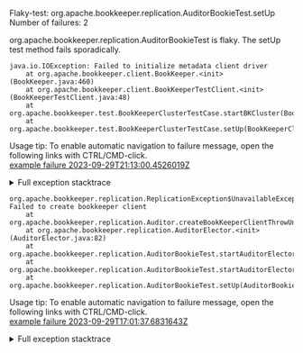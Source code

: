         
Flaky-test: org.apache.bookkeeper.replication.AuditorBookieTest.setUp
Number of failures: 2

org.apache.bookkeeper.replication.AuditorBookieTest is flaky. The setUp test method fails sporadically.

```
java.io.IOException: Failed to initialize metadata client driver
	at org.apache.bookkeeper.client.BookKeeper.<init>(BookKeeper.java:460)
	at org.apache.bookkeeper.client.BookKeeperTestClient.<init>(BookKeeperTestClient.java:48)
	at org.apache.bookkeeper.test.BookKeeperClusterTestCase.startBKCluster(BookKeeperClusterTestCase.java:258)
	at org.apache.bookkeeper.test.BookKeeperClusterTestCase.setUp(BookKeeperClusterTestCase.java:177)
```

Usage tip: To enable automatic navigation to failure message, open the following links with CTRL/CMD-click.  
[example failure 2023-09-29T21:13:00.4526019Z](https://github.com/apache/pulsar/actions/runs/6354520087/job/17267761930#step:9:1918)  


<details>
<summary>Full exception stacktrace</summary>
<code><pre>
java.io.IOException: Failed to initialize metadata client driver
	at org.apache.bookkeeper.client.BookKeeper.<init>(BookKeeper.java:460)
	at org.apache.bookkeeper.client.BookKeeperTestClient.<init>(BookKeeperTestClient.java:48)
	at org.apache.bookkeeper.test.BookKeeperClusterTestCase.startBKCluster(BookKeeperClusterTestCase.java:258)
	at org.apache.bookkeeper.test.BookKeeperClusterTestCase.setUp(BookKeeperClusterTestCase.java:177)
	at org.apache.bookkeeper.test.BookKeeperClusterTestCase.setUp(BookKeeperClusterTestCase.java:162)
	at org.apache.bookkeeper.replication.AuditorBookieTest.setUp(AuditorBookieTest.java:67)
	at java.base/jdk.internal.reflect.NativeMethodAccessorImpl.invoke0(Native Method)
	at java.base/jdk.internal.reflect.NativeMethodAccessorImpl.invoke(NativeMethodAccessorImpl.java:77)
	at java.base/jdk.internal.reflect.DelegatingMethodAccessorImpl.invoke(DelegatingMethodAccessorImpl.java:43)
	at java.base/java.lang.reflect.Method.invoke(Method.java:568)
	at org.testng.internal.invokers.MethodInvocationHelper.invokeMethod(MethodInvocationHelper.java:139)
	at org.testng.internal.invokers.MethodInvocationHelper.invokeMethodConsideringTimeout(MethodInvocationHelper.java:69)
	at org.testng.internal.invokers.ConfigInvoker.invokeConfigurationMethod(ConfigInvoker.java:361)
	at org.testng.internal.invokers.ConfigInvoker.invokeConfigurations(ConfigInvoker.java:296)
	at org.testng.internal.invokers.TestInvoker.runConfigMethods(TestInvoker.java:823)
	at org.testng.internal.invokers.TestInvoker.invokeMethod(TestInvoker.java:590)
	at org.testng.internal.invokers.TestInvoker.invokeTestMethod(TestInvoker.java:221)
	at org.testng.internal.invokers.MethodRunner.runInSequence(MethodRunner.java:50)
	at org.testng.internal.invokers.TestInvoker$MethodInvocationAgent.invoke(TestInvoker.java:969)
	at org.testng.internal.invokers.TestInvoker.invokeTestMethods(TestInvoker.java:194)
	at org.testng.internal.invokers.TestMethodWorker.invokeTestMethods(TestMethodWorker.java:148)
	at org.testng.internal.invokers.TestMethodWorker.run(TestMethodWorker.java:128)
	at java.base/java.util.ArrayList.forEach(ArrayList.java:1511)
	at org.testng.TestRunner.privateRun(TestRunner.java:829)
	at org.testng.TestRunner.run(TestRunner.java:602)
	at org.testng.SuiteRunner.runTest(SuiteRunner.java:437)
	at org.testng.SuiteRunner.runSequentially(SuiteRunner.java:431)
	at org.testng.SuiteRunner.privateRun(SuiteRunner.java:391)
	at org.testng.SuiteRunner.run(SuiteRunner.java:330)
	at org.testng.SuiteRunnerWorker.runSuite(SuiteRunnerWorker.java:52)
	at org.testng.SuiteRunnerWorker.run(SuiteRunnerWorker.java:95)
	at org.testng.TestNG.runSuitesSequentially(TestNG.java:1256)
	at org.testng.TestNG.runSuitesLocally(TestNG.java:1176)
	at org.testng.TestNG.runSuites(TestNG.java:1099)
	at org.testng.TestNG.run(TestNG.java:1067)
	at org.apache.maven.surefire.testng.TestNGExecutor.run(TestNGExecutor.java:155)
	at org.apache.maven.surefire.testng.TestNGDirectoryTestSuite.executeSingleClass(TestNGDirectoryTestSuite.java:102)
	at org.apache.maven.surefire.testng.TestNGDirectoryTestSuite.executeLazy(TestNGDirectoryTestSuite.java:117)
	at org.apache.maven.surefire.testng.TestNGDirectoryTestSuite.execute(TestNGDirectoryTestSuite.java:86)
	at org.apache.maven.surefire.testng.TestNGProvider.invoke(TestNGProvider.java:137)
	at org.apache.maven.surefire.booter.ForkedBooter.runSuitesInProcess(ForkedBooter.java:385)
	at org.apache.maven.surefire.booter.ForkedBooter.execute(ForkedBooter.java:162)
	at org.apache.maven.surefire.booter.ForkedBooter.run(ForkedBooter.java:507)
	at org.apache.maven.surefire.booter.ForkedBooter.main(ForkedBooter.java:495)
Caused by: org.apache.bookkeeper.meta.exceptions.MetadataException: Failed to create zookeeper client to localhost:38465
	at org.apache.bookkeeper.meta.zk.ZKMetadataDriverBase.initialize(ZKMetadataDriverBase.java:235)
	at org.apache.bookkeeper.meta.zk.ZKMetadataClientDriver.initialize(ZKMetadataClientDriver.java:61)
	at org.apache.bookkeeper.client.BookKeeper.<init>(BookKeeper.java:450)
	... 43 more
Caused by: org.apache.zookeeper.KeeperException$ConnectionLossException: KeeperErrorCode = ConnectionLoss
	at org.apache.zookeeper.KeeperException.create(KeeperException.java:102)
	at org.apache.bookkeeper.zookeeper.ZooKeeperWatcherBase.waitForConnection(ZooKeeperWatcherBase.java:159)
	at org.apache.bookkeeper.zookeeper.ZooKeeperClient$Builder.build(ZooKeeperClient.java:260)
	at org.apache.bookkeeper.meta.zk.ZKMetadataDriverBase.initialize(ZKMetadataDriverBase.java:215)
	... 45 more

</pre></code>
</details>

```
org.apache.bookkeeper.replication.ReplicationException$UnavailableException: Failed to create bookkeeper client
	at org.apache.bookkeeper.replication.Auditor.createBookKeeperClientThrowUnavailableException(Auditor.java:114)
	at org.apache.bookkeeper.replication.AuditorElector.<init>(AuditorElector.java:82)
	at org.apache.bookkeeper.replication.AuditorBookieTest.startAuditorElector(AuditorBookieTest.java:212)
	at org.apache.bookkeeper.replication.AuditorBookieTest.startAuditorElectors(AuditorBookieTest.java:223)
	at org.apache.bookkeeper.replication.AuditorBookieTest.setUp(AuditorBookieTest.java:72)
```

Usage tip: To enable automatic navigation to failure message, open the following links with CTRL/CMD-click.  
[example failure 2023-09-29T17:01:37.6831643Z](https://github.com/apache/pulsar/actions/runs/6354520087/job/17261402005#step:10:1901)  


<details>
<summary>Full exception stacktrace</summary>
<code><pre>
org.apache.bookkeeper.replication.ReplicationException$UnavailableException: Failed to create bookkeeper client
	at org.apache.bookkeeper.replication.Auditor.createBookKeeperClientThrowUnavailableException(Auditor.java:114)
	at org.apache.bookkeeper.replication.AuditorElector.<init>(AuditorElector.java:82)
	at org.apache.bookkeeper.replication.AuditorBookieTest.startAuditorElector(AuditorBookieTest.java:212)
	at org.apache.bookkeeper.replication.AuditorBookieTest.startAuditorElectors(AuditorBookieTest.java:223)
	at org.apache.bookkeeper.replication.AuditorBookieTest.setUp(AuditorBookieTest.java:72)
	at java.base/jdk.internal.reflect.NativeMethodAccessorImpl.invoke0(Native Method)
	at java.base/jdk.internal.reflect.NativeMethodAccessorImpl.invoke(NativeMethodAccessorImpl.java:77)
	at java.base/jdk.internal.reflect.DelegatingMethodAccessorImpl.invoke(DelegatingMethodAccessorImpl.java:43)
	at java.base/java.lang.reflect.Method.invoke(Method.java:568)
	at org.testng.internal.invokers.MethodInvocationHelper.invokeMethod(MethodInvocationHelper.java:139)
	at org.testng.internal.invokers.MethodInvocationHelper.invokeMethodConsideringTimeout(MethodInvocationHelper.java:69)
	at org.testng.internal.invokers.ConfigInvoker.invokeConfigurationMethod(ConfigInvoker.java:361)
	at org.testng.internal.invokers.ConfigInvoker.invokeConfigurations(ConfigInvoker.java:296)
	at org.testng.internal.invokers.TestInvoker.runConfigMethods(TestInvoker.java:823)
	at org.testng.internal.invokers.TestInvoker.invokeMethod(TestInvoker.java:590)
	at org.testng.internal.invokers.TestInvoker.invokeTestMethod(TestInvoker.java:221)
	at org.testng.internal.invokers.MethodRunner.runInSequence(MethodRunner.java:50)
	at org.testng.internal.invokers.TestInvoker$MethodInvocationAgent.invoke(TestInvoker.java:969)
	at org.testng.internal.invokers.TestInvoker.invokeTestMethods(TestInvoker.java:194)
	at org.testng.internal.invokers.TestMethodWorker.invokeTestMethods(TestMethodWorker.java:148)
	at org.testng.internal.invokers.TestMethodWorker.run(TestMethodWorker.java:128)
	at java.base/java.util.ArrayList.forEach(ArrayList.java:1511)
	at org.testng.TestRunner.privateRun(TestRunner.java:829)
	at org.testng.TestRunner.run(TestRunner.java:602)
	at org.testng.SuiteRunner.runTest(SuiteRunner.java:437)
	at org.testng.SuiteRunner.runSequentially(SuiteRunner.java:431)
	at org.testng.SuiteRunner.privateRun(SuiteRunner.java:391)
	at org.testng.SuiteRunner.run(SuiteRunner.java:330)
	at org.testng.SuiteRunnerWorker.runSuite(SuiteRunnerWorker.java:52)
	at org.testng.SuiteRunnerWorker.run(SuiteRunnerWorker.java:95)
	at org.testng.TestNG.runSuitesSequentially(TestNG.java:1256)
	at org.testng.TestNG.runSuitesLocally(TestNG.java:1176)
	at org.testng.TestNG.runSuites(TestNG.java:1099)
	at org.testng.TestNG.run(TestNG.java:1067)
	at org.apache.maven.surefire.testng.TestNGExecutor.run(TestNGExecutor.java:155)
	at org.apache.maven.surefire.testng.TestNGDirectoryTestSuite.executeSingleClass(TestNGDirectoryTestSuite.java:102)
	at org.apache.maven.surefire.testng.TestNGDirectoryTestSuite.executeLazy(TestNGDirectoryTestSuite.java:117)
	at org.apache.maven.surefire.testng.TestNGDirectoryTestSuite.execute(TestNGDirectoryTestSuite.java:86)
	at org.apache.maven.surefire.testng.TestNGProvider.invoke(TestNGProvider.java:137)
	at org.apache.maven.surefire.booter.ForkedBooter.runSuitesInProcess(ForkedBooter.java:385)
	at org.apache.maven.surefire.booter.ForkedBooter.execute(ForkedBooter.java:162)
	at org.apache.maven.surefire.booter.ForkedBooter.run(ForkedBooter.java:507)
	at org.apache.maven.surefire.booter.ForkedBooter.main(ForkedBooter.java:495)
Caused by: java.io.IOException: Failed to initialize metadata client driver
	at org.apache.bookkeeper.client.BookKeeper.<init>(BookKeeper.java:460)
	at org.apache.bookkeeper.client.BookKeeper$Builder.build(BookKeeper.java:303)
	at org.apache.bookkeeper.replication.Auditor.createBookKeeperClient(Auditor.java:100)
	at org.apache.bookkeeper.replication.Auditor.createBookKeeperClient(Auditor.java:92)
	at org.apache.bookkeeper.replication.Auditor.createBookKeeperClientThrowUnavailableException(Auditor.java:109)
	... 42 more
Caused by: org.apache.bookkeeper.meta.exceptions.MetadataException: org.apache.pulsar.metadata.api.MetadataStoreException: org.apache.zookeeper.KeeperException$ConnectionLossException: KeeperErrorCode = ConnectionLoss
	at org.apache.pulsar.metadata.bookkeeper.AbstractMetadataDriver.createMetadataStore(AbstractMetadataDriver.java:124)
	at org.apache.pulsar.metadata.bookkeeper.AbstractMetadataDriver.initialize(AbstractMetadataDriver.java:59)
	at org.apache.pulsar.metadata.bookkeeper.PulsarMetadataClientDriver.initialize(PulsarMetadataClientDriver.java:49)
	at org.apache.bookkeeper.client.BookKeeper.<init>(BookKeeper.java:450)
	... 46 more
Caused by: org.apache.pulsar.metadata.api.MetadataStoreException: org.apache.zookeeper.KeeperException$ConnectionLossException: KeeperErrorCode = ConnectionLoss
	at org.apache.pulsar.metadata.impl.ZKMetadataStore.<init>(ZKMetadataStore.java:111)
	at org.apache.pulsar.metadata.impl.ZkMetadataStoreProvider.create(ZKMetadataStore.java:634)
	at org.apache.pulsar.metadata.impl.MetadataStoreFactoryImpl.newInstance(MetadataStoreFactoryImpl.java:61)
	at org.apache.pulsar.metadata.impl.MetadataStoreFactoryImpl.createExtended(MetadataStoreFactoryImpl.java:48)
	at org.apache.pulsar.metadata.api.extended.MetadataStoreExtended.create(MetadataStoreExtended.java:42)
	at org.apache.pulsar.metadata.bookkeeper.AbstractMetadataDriver.createMetadataStore(AbstractMetadataDriver.java:117)
	... 49 more
Caused by: org.apache.zookeeper.KeeperException$ConnectionLossException: KeeperErrorCode = ConnectionLoss
	at org.apache.zookeeper.KeeperException.create(KeeperException.java:102)
	at org.apache.bookkeeper.zookeeper.ZooKeeperWatcherBase.waitForConnection(ZooKeeperWatcherBase.java:159)
	at org.apache.pulsar.metadata.impl.PulsarZooKeeperClient$Builder.build(PulsarZooKeeperClient.java:258)
	at org.apache.pulsar.metadata.impl.ZKMetadataStore.<init>(ZKMetadataStore.java:103)
	... 54 more

</pre></code>
</details>

